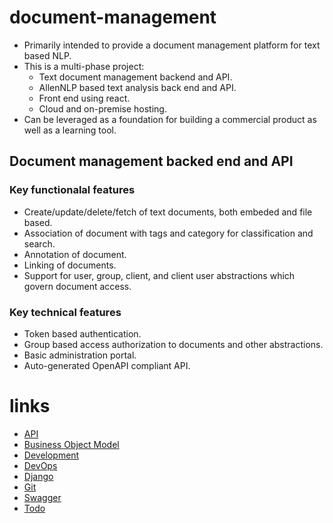 # document-management
* Primarily intended to provide a document management platform for text based NLP.
* This is a multi-phase project:
  - Text document management backend and API.
  - AllenNLP based text analysis back end and API.
  - Front end using react.
  - Cloud and on-premise hosting.
* Can be leveraged as a foundation for building a commercial product as well as a learning tool.

## Document management backed end and API

### Key functionalal features
* Create/update/delete/fetch of text documents, both embeded and file based.
* Association of document with tags and category for classification and search.
* Annotation of document.
* Linking of documents.
* Support for user, group, client, and client user abstractions which govern
  document access.

### Key technical features
* Token based authentication.
* Group based access authorization to documents and other abstractions.
* Basic administration portal.
* Auto-generated OpenAPI compliant API.


# links
* [API](./docs/api.md)
* [Business Object Model](./docs/bom.md)
* [Development](./docs/develop.md)
* [DevOps](./docs/devops.md)
* [Django](./docs/django.md)
* [Git](./docs/git.md)
* [Swagger](./docs/swagger.md)
* [Todo](./docs/todo.md)